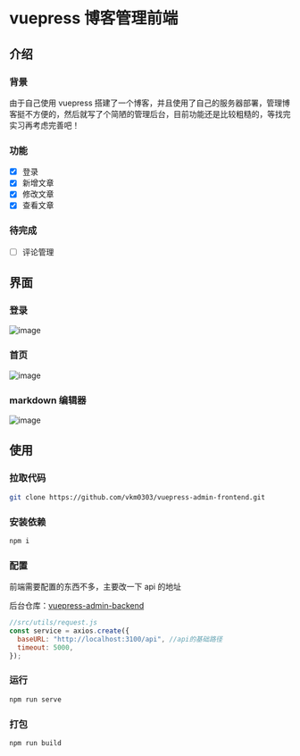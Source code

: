 # vuepress 博客管理前端

## 介绍

### 背景

由于自己使用 vuepress 搭建了一个博客，并且使用了自己的服务器部署，管理博客挺不方便的，然后就写了个简陋的管理后台，目前功能还是比较粗糙的，等找完实习再考虑完善吧！

### 功能

- [x] 登录
- [x] 新增文章
- [x] 修改文章
- [x] 查看文章

### 待完成

- [ ] 评论管理

## 界面

### 登录

![image](./shot/login.png)

### 首页

![image](./shot/dashboard.png)

### markdown 编辑器

![image](./shot/markdown.png)

## 使用

### 拉取代码

```bash
git clone https://github.com/vkm0303/vuepress-admin-frontend.git
```

### 安装依赖

```bash
npm i
```

### 配置

前端需要配置的东西不多，主要改一下 api 的地址

后台仓库：[vuepress-admin-backend](https://github.com/vkm0303/vuepress-admin-backend.git)

```javascript
//src/utils/request.js
const service = axios.create({
  baseURL: "http://localhost:3100/api", //api的基础路径
  timeout: 5000,
});
```

### 运行

```bash
npm run serve
```

### 打包

```bash
npm run build
```
